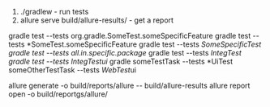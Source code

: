 1. ./gradlew  - run tests
2. allure serve build/allure-results/ - get a report


gradle test --tests org.gradle.SomeTest.someSpecificFeature
gradle test --tests *SomeTest.someSpecificFeature
gradle test --tests *SomeSpecificTest
gradle test --tests all.in.specific.package*
gradle test --tests *IntegTest
gradle test --tests *IntegTest*ui*
gradle someTestTask --tests *UiTest someOtherTestTask --tests *WebTest*ui


allure generate -o build/reports/allure -- build/allure-results
allure report open -o build/reportgs/allure/
